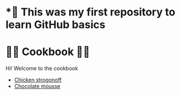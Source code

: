 # *:large_orange_diamond: This was my first repository to learn GitHub basics

# :woman_cook: Cookbook :man_cook:

Hi! Welcome to the cookbook

- [Chicken strogonoff](https://github.com/gustavofpereira/livro-receitas/blob/master/strogonoff.md)
- [Chocolate mousse](https://github.com/gustavofpereira/livro-receitas/blob/master/pave.md)

